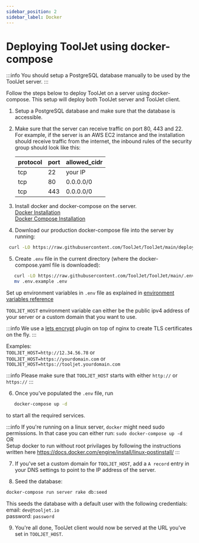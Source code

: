 ```yaml
---
sidebar_position: 2
sidebar_label: Docker
---
```


# Deploying ToolJet using docker-compose

:::info
You should setup a PostgreSQL database manually to be used by the ToolJet server.
:::

Follow the steps below to deploy ToolJet on a server using docker-compose. This setup will deploy both ToolJet server and ToolJet client.

1. Setup a PostgreSQL database and make sure that the database is accessible.

2. Make sure that the server can receive traffic on port 80, 443 and 22.   
For example, if the server is an AWS EC2 instance and the installation should receive traffic from the internet, the inbound rules of the security group should look like this:

   protocol| port     | allowed_cidr|
   ----| -----------  | ----------- |
   tcp | 22           | your IP |
   tcp | 80           | 0.0.0.0/0 |
   tcp | 443          | 0.0.0.0/0   |

3. Install docker and docker-compose on the server.  
[Docker Installation](https://docs.docker.com/engine/install/)   
[Docker Compose Installation](https://docs.docker.com/compose/install/)   

4. Download our production docker-compose file into the server by running:
  ```bash
   curl -LO https://raw.githubusercontent.com/ToolJet/ToolJet/main/deploy/docker/docker-compose.yaml
  ```

5. Create `.env` file in the current directory (where the docker-compose.yaml file is downloaded):

  ```bash
     curl -LO https://raw.githubusercontent.com/ToolJet/ToolJet/main/.env.example 
     mv .env.example .env
  ```

  Set up environment variables in `.env` file as explained in [environment variables reference](/docs/deployment/env-vars)

   
  `TOOLJET_HOST` environment variable can either be the public ipv4 address of your server or a custom domain that you want to use.

  :::info
  We use a [lets encrypt](https://letsencrypt.org/) plugin on top of nginx to create TLS certificates on the fly.
  :::

  Examples:   
  `TOOLJET_HOST=http://12.34.56.78` or   
  `TOOLJET_HOST=https://yourdomain.com` or   
  `TOOLJET_HOST=https://tooljet.yourdomain.com`   

  :::info
   Please make sure that `TOOLJET_HOST` starts with either `http://` or `https://`
  :::

6. Once you've populated the `.env` file, run 

  ```bash
     docker-compose up -d
  ``` 
  to start all the required services. 

  :::info
    If you're running on a linux server, `docker` might need sudo permissions. In that case you can either run:
    `sudo docker-compose up -d`    
    OR   
    Setup docker to run without root privilages by following the instructions written here https://docs.docker.com/engine/install/linux-postinstall/ 
  :::

7.  If you've set a custom domain for `TOOLJET_HOST`, add a `A record` entry in your DNS settings to point to the IP address of the      server.

8.  Seed the database:
  ```bash
  docker-compose run server rake db:seed
  ```
  This seeds the database with a default user with the following credentials:   
    email: `dev@tooljet.io`   
    password: `password`
    

9.  You're all done, ToolJet client would now be served at the URL you've set in `TOOLJET_HOST`.
